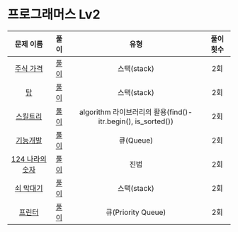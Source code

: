 # 프로그래머스 Lv2

| 문제 이름                             | 풀이                                  | 유형                                  | 풀이 횟수                           |
|:------------------------------:|:---------------------------------:|:---------------------------------:|:---------------------------------:|
|[주식 가격](https://programmers.co.kr/learn/courses/30/lessons/42584) |[풀이](/StockPrice/StockPrice/main.cpp) |스택(stack)   |2회 |
|[탑](https://programmers.co.kr/learn/courses/30/lessons/42588) |[풀이](/Tower/Tower/main.cpp) |스택(stack)   |2회 |
|[스킬트리](https://programmers.co.kr/learn/courses/30/lessons/49993) |[풀이](/SkillTree/SkillTree/main.cpp) |algorithm 라이브러리의 활용(find()-itr.begin(), is_sorted())    |2회 |
|[기능개발](https://programmers.co.kr/learn/courses/30/lessons/42586) |[풀이](/FunctionDev/FunctionDev/main.cpp) |큐(Queue)    |2회 |
|[124 나라의 숫자](https://programmers.co.kr/learn/courses/30/lessons/12899) |[풀이](/124WorldNumb/124WorldNumb/main.cpp) |진법     |2회 |
|[쇠 막대기](https://programmers.co.kr/learn/courses/30/lessons/42585) |[풀이](/IronBar/IronBar/main.cpp) |스택(stack)     |2회 |
|[프린터](https://programmers.co.kr/learn/courses/30/lessons/42585) |[풀이](/Printer/Printer/main.cpp) |큐(Priority Queue)     |2회 |) |[풀이](/IronBar/IronBar/main.cpp) |스택(stack)     |2회 |
